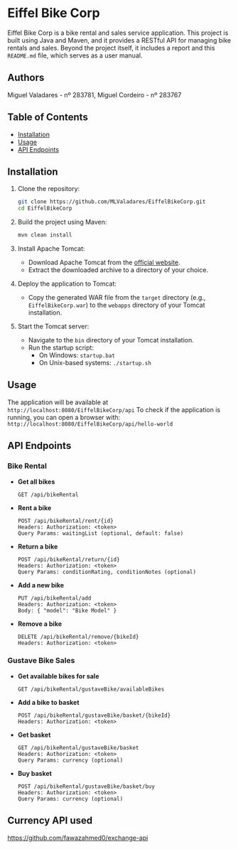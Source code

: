 # Eiffel Bike Corp

Eiffel Bike Corp is a bike rental and sales service application. This project is built using Java and Maven, and it provides a RESTful API for managing bike rentals and sales. Beyond the project itself, it includes a report and this `README.md` file, which serves as a user manual.

## Authors

Miguel Valadares - nº 283781, Miguel Cordeiro - nº 283767

## Table of Contents

- [Installation](#installation)
- [Usage](#usage)
- [API Endpoints](#api-endpoints)

## Installation

1. Clone the repository:
    ```sh
    git clone https://github.com/MLValadares/EiffelBikeCorp.git
    cd EiffelBikeCorp
    ```

2. Build the project using Maven:
    ```sh
    mvn clean install
    ```

3. Install Apache Tomcat:
    - Download Apache Tomcat from the [official website](https://tomcat.apache.org/download-90.cgi).
    - Extract the downloaded archive to a directory of your choice.

4. Deploy the application to Tomcat:
    - Copy the generated WAR file from the `target` directory (e.g., `EiffelBikeCorp.war`) to the `webapps` directory of your Tomcat installation.

5. Start the Tomcat server:
    - Navigate to the `bin` directory of your Tomcat installation.
    - Run the startup script:
        - On Windows: `startup.bat`
        - On Unix-based systems: `./startup.sh`

## Usage

The application will be available at `http://localhost:8080/EiffelBikeCorp/api`
To check if the application is running, you can open a browser with: `http://localhost:8080/EiffelBikeCorp/api/hello-world`

## API Endpoints

### Bike Rental

- **Get all bikes**
    ```http
    GET /api/bikeRental
    ```

- **Rent a bike**
    ```http
    POST /api/bikeRental/rent/{id}
    Headers: Authorization: <token>
    Query Params: waitingList (optional, default: false)
    ```

- **Return a bike**
    ```http
    POST /api/bikeRental/return/{id}
    Headers: Authorization: <token>
    Query Params: conditionRating, conditionNotes (optional)
    ```

- **Add a new bike**
    ```http
    PUT /api/bikeRental/add
    Headers: Authorization: <token>
    Body: { "model": "Bike Model" }
    ```

- **Remove a bike**
    ```http
    DELETE /api/bikeRental/remove/{bikeId}
    Headers: Authorization: <token>
    ```

### Gustave Bike Sales

- **Get available bikes for sale**
    ```http
    GET /api/bikeRental/gustaveBike/availableBikes
    ```

- **Add a bike to basket**
    ```http
    POST /api/bikeRental/gustaveBike/basket/{bikeId}
    Headers: Authorization: <token>
    ```

- **Get basket**
    ```http
    GET /api/bikeRental/gustaveBike/basket
    Headers: Authorization: <token>
    Query Params: currency (optional)
    ```

- **Buy basket**
    ```http
    POST /api/bikeRental/gustaveBike/basket/buy
    Headers: Authorization: <token>
    Query Params: currency (optional)
    ```


## Currency API used
https://github.com/fawazahmed0/exchange-api
